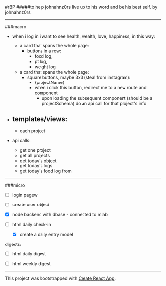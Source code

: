 #rBP
#####to help johnahnz0rs live up to his word and be his best self.
by johnahnz0rs

---













###macro

- when i log in i want to see health, wealth, love, happiness, in this way:
    - a card that spans the whole page:
        - buttons in a row: 
            - food log, 
            - pt log, 
            - weight log
    - a card that spans the whole page:
        - square buttons, maybe 3x3 (steal from instagram):
            - {projectName}
            - when i click this button, redirect me to a new route and component
                - upon loading the subsequent component (should be a projectSchema) do an api call for that project's info

- templates/views:
    - 
    - each project
        
    
- api calls:
    - get one project
    - get all projects
    - get today's object
    - get today's logs
    - get today's food log from 
---
###micro

- [ ] login pagew
- [ ] create user object


- [x] node backend with dbase - connected to mlab
- [ ] html daily check-in
    - [x] create a daily entry model

digests:
- [ ] html daily digest
- [ ] html weekly digest



















---
This project was bootstrapped with [Create React App](https://github.com/facebook/create-react-app).
